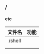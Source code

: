 ### /

#### etc

| 文件名 | 功能 |
| :----: | :--: |
| /shell |      |
|        |      |
|        |      |

